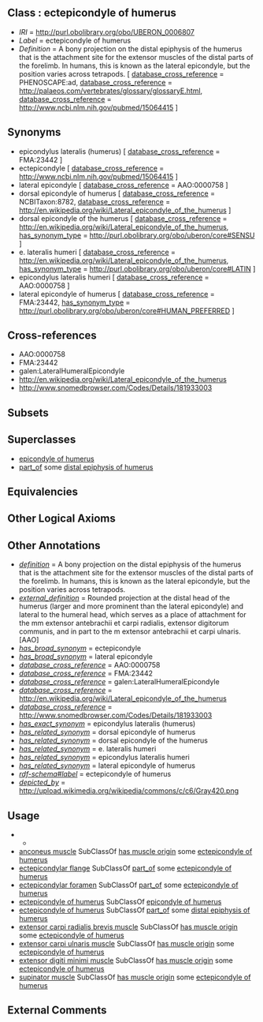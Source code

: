
## Class : ectepicondyle of humerus

 * *IRI* = http://purl.obolibrary.org/obo/UBERON_0006807
 * *Label* = ectepicondyle of humerus
 * *Definition* = A bony projection on the distal epiphysis of the humerus that is the attachment site for the extensor muscles of the distal parts of the forelimb. In humans, this is known as the lateral epicondyle, but the position varies across tetrapods. [ [database_cross_reference](../../ef/oboInOwl#hasDbXref.md) = PHENOSCAPE:ad, [database_cross_reference](../../ef/oboInOwl#hasDbXref.md) = http://palaeos.com/vertebrates/glossary/glossaryE.html, [database_cross_reference](../../ef/oboInOwl#hasDbXref.md) = http://www.ncbi.nlm.nih.gov/pubmed/15064415 ]

## Synonyms

 * epicondylus lateralis (humerus) [ [database_cross_reference](../../ef/oboInOwl#hasDbXref.md) = FMA:23442 ]
 * ectepicondyle [ [database_cross_reference](../../ef/oboInOwl#hasDbXref.md) = http://www.ncbi.nlm.nih.gov/pubmed/15064415 ]
 * lateral epicondyle [ [database_cross_reference](../../ef/oboInOwl#hasDbXref.md) = AAO:0000758 ]
 * dorsal epicondyle of humerus [ [database_cross_reference](../../ef/oboInOwl#hasDbXref.md) = NCBITaxon:8782, [database_cross_reference](../../ef/oboInOwl#hasDbXref.md) = http://en.wikipedia.org/wiki/Lateral_epicondyle_of_the_humerus ]
 * dorsal epicondyle of the humerus [ [database_cross_reference](../../ef/oboInOwl#hasDbXref.md) = http://en.wikipedia.org/wiki/Lateral_epicondyle_of_the_humerus, [has_synonym_type](../../pe/oboInOwl#hasSynonymType.md) = http://purl.obolibrary.org/obo/uberon/core#SENSU ]
 * e. lateralis humeri [ [database_cross_reference](../../ef/oboInOwl#hasDbXref.md) = http://en.wikipedia.org/wiki/Lateral_epicondyle_of_the_humerus, [has_synonym_type](../../pe/oboInOwl#hasSynonymType.md) = http://purl.obolibrary.org/obo/uberon/core#LATIN ]
 * epicondylus lateralis humeri [ [database_cross_reference](../../ef/oboInOwl#hasDbXref.md) = AAO:0000758 ]
 * lateral epicondyle of humerus [ [database_cross_reference](../../ef/oboInOwl#hasDbXref.md) = FMA:23442, [has_synonym_type](../../pe/oboInOwl#hasSynonymType.md) = http://purl.obolibrary.org/obo/uberon/core#HUMAN_PREFERRED ]

## Cross-references

 * AAO:0000758
 * FMA:23442
 * galen:LateralHumeralEpicondyle
 * http://en.wikipedia.org/wiki/Lateral_epicondyle_of_the_humerus
 * http://www.snomedbrowser.com/Codes/Details/181933003

## Subsets


## Superclasses

 * [epicondyle of humerus](../../UBERON/97/UBERON_0016497.md)
 * [part_of](../../BFO/50/BFO_0000050.md) some [distal epiphysis of humerus](../../UBERON/04/UBERON_0004404.md)

## Equivalencies


## Other Logical Axioms


## Other Annotations

 * *[definition](../../IAO/15/IAO_0000115.md)* = A bony projection on the distal epiphysis of the humerus that is the attachment site for the extensor muscles of the distal parts of the forelimb. In humans, this is known as the lateral epicondyle, but the position varies across tetrapods.
 * *[external_definition](../../UBPROP/01/UBPROP_0000001.md)* = Rounded projection at the distal head of the humerus (larger and more prominent than the lateral epicondyle) and lateral to the humeral head, which serves as a place of attachment for the mm extensor antebrachii et carpi radialis, extensor digitorum communis, and in part to the m extensor antebrachii et carpi ulnaris.[AAO]
 * *[has_broad_synonym](../../ym/oboInOwl#hasBroadSynonym.md)* = ectepicondyle
 * *[has_broad_synonym](../../ym/oboInOwl#hasBroadSynonym.md)* = lateral epicondyle
 * *[database_cross_reference](../../ef/oboInOwl#hasDbXref.md)* = AAO:0000758
 * *[database_cross_reference](../../ef/oboInOwl#hasDbXref.md)* = FMA:23442
 * *[database_cross_reference](../../ef/oboInOwl#hasDbXref.md)* = galen:LateralHumeralEpicondyle
 * *[database_cross_reference](../../ef/oboInOwl#hasDbXref.md)* = http://en.wikipedia.org/wiki/Lateral_epicondyle_of_the_humerus
 * *[database_cross_reference](../../ef/oboInOwl#hasDbXref.md)* = http://www.snomedbrowser.com/Codes/Details/181933003
 * *[has_exact_synonym](../../ym/oboInOwl#hasExactSynonym.md)* = epicondylus lateralis (humerus)
 * *[has_related_synonym](../../ym/oboInOwl#hasRelatedSynonym.md)* = dorsal epicondyle of humerus
 * *[has_related_synonym](../../ym/oboInOwl#hasRelatedSynonym.md)* = dorsal epicondyle of the humerus
 * *[has_related_synonym](../../ym/oboInOwl#hasRelatedSynonym.md)* = e. lateralis humeri
 * *[has_related_synonym](../../ym/oboInOwl#hasRelatedSynonym.md)* = epicondylus lateralis humeri
 * *[has_related_synonym](../../ym/oboInOwl#hasRelatedSynonym.md)* = lateral epicondyle of humerus
 * *[rdf-schema#label](../../el/rdf-schema#label.md)* = ectepicondyle of humerus
 * *[depicted_by](../../depicted/by/depicted_by.md)* = http://upload.wikimedia.org/wikipedia/commons/c/c6/Gray420.png

## Usage

 * -
 * [anconeus muscle](../../UBERON/89/UBERON_0002989.md) SubClassOf [has muscle origin](../../RO/72/RO_0002372.md) some [ectepicondyle of humerus](../../UBERON/07/UBERON_0006807.md)
 * [ectepicondylar flange](../../UBERON/12/UBERON_4200012.md) SubClassOf [part_of](../../BFO/50/BFO_0000050.md) some [ectepicondyle of humerus](../../UBERON/07/UBERON_0006807.md)
 * [ectepicondylar foramen](../../UBERON/60/UBERON_4200060.md) SubClassOf [part_of](../../BFO/50/BFO_0000050.md) some [ectepicondyle of humerus](../../UBERON/07/UBERON_0006807.md)
 * [ectepicondyle of humerus](../../UBERON/07/UBERON_0006807.md) SubClassOf [epicondyle of humerus](../../UBERON/97/UBERON_0016497.md)
 * [ectepicondyle of humerus](../../UBERON/07/UBERON_0006807.md) SubClassOf [part_of](../../BFO/50/BFO_0000050.md) some [distal epiphysis of humerus](../../UBERON/04/UBERON_0004404.md)
 * [extensor carpi radialis brevis muscle](../../UBERON/25/UBERON_0001525.md) SubClassOf [has muscle origin](../../RO/72/RO_0002372.md) some [ectepicondyle of humerus](../../UBERON/07/UBERON_0006807.md)
 * [extensor carpi ulnaris muscle](../../UBERON/26/UBERON_0001526.md) SubClassOf [has muscle origin](../../RO/72/RO_0002372.md) some [ectepicondyle of humerus](../../UBERON/07/UBERON_0006807.md)
 * [extensor digiti minimi muscle](../../UBERON/14/UBERON_0007614.md) SubClassOf [has muscle origin](../../RO/72/RO_0002372.md) some [ectepicondyle of humerus](../../UBERON/07/UBERON_0006807.md)
 * [supinator muscle](../../UBERON/28/UBERON_0003228.md) SubClassOf [has muscle origin](../../RO/72/RO_0002372.md) some [ectepicondyle of humerus](../../UBERON/07/UBERON_0006807.md)

## External Comments


